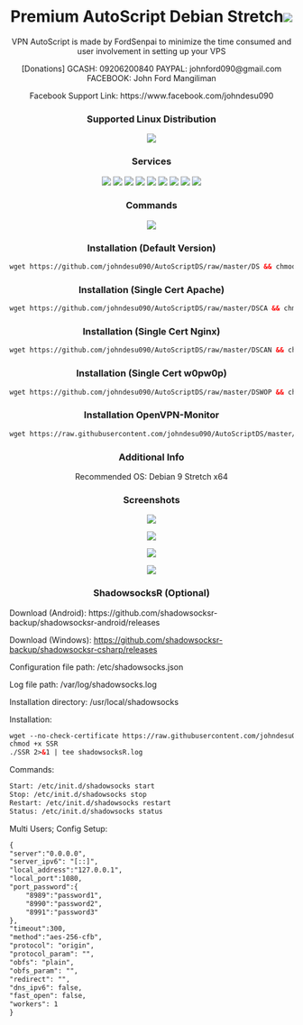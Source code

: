 <h1 align="center"> Premium AutoScript Debian Stretch<img src="https://img.shields.io/badge/Version-6.2.2-blue.svg"></h1>

<p align="center">VPN AutoScript is made by FordSenpai to minimize the time consumed and user involvement in setting up your VPS</p>
<p align="center">[Donations] GCASH: 09206200840 PAYPAL: johnford090@gmail.com FACEBOOK: John Ford Mangiliman</p>
<p align="center">Facebook Support Link: https://www.facebook.com/johndesu090</p>

<h3 align="center">Supported Linux Distribution</h3>
<p align="center">
  <a><img src="https://img.shields.io/badge/Support-Debian%209-red.svg"></a>
  
</p>
<h3 align="center">Services</h3>
<p align="center">
  <a><img src="https://img.shields.io/badge/Service-OpenSSH-green.svg"></a>
  <a><img src="https://img.shields.io/badge/Service-Webmin-green.svg"></a>
  <a><img src="https://img.shields.io/badge/Service-BadVPN-green.svg"></a>
  <a><img src="https://img.shields.io/badge/Service-Dropbear-green.svg"></a>
  <a><img src="https://img.shields.io/badge/Service-Stunnel-green.svg"></a>
  <a><img src="https://img.shields.io/badge/Service-OpenVPN-green.svg"></a>
  <a><img src="https://img.shields.io/badge/Service-Squid3-green.svg"></a>
  <a><img src="https://img.shields.io/badge/Service-Privoxy-green.svg"></a>
  <a><img src="https://img.shields.io/badge/Service-ShadowsocksR-green.svg"></a>
 </p>
<h3 align="center">Commands</h3>
<p align="center">
  <a><img src="https://img.shields.io/badge/Commands-menu-yellow.svg"></a>
 </p>

<h3 align="center">Installation (Default Version)</h3>

  ```html
wget https://github.com/johndesu090/AutoScriptDS/raw/master/DS && chmod +x DS && ./DS
  ```
<h3 align="center">Installation (Single Cert Apache)</h3>

  ```html
wget https://github.com/johndesu090/AutoScriptDS/raw/master/DSCA && chmod +x DSCA && ./DSCA
  ```
  
<h3 align="center">Installation (Single Cert Nginx)</h3>

  ```html
wget https://github.com/johndesu090/AutoScriptDS/raw/master/DSCAN && chmod +x DSCAN && ./DSCAN
  ```


<h3 align="center">Installation (Single Cert w0pw0p)</h3>

  ```html
wget https://github.com/johndesu090/AutoScriptDS/raw/master/DSWOP && chmod +x DSWOP && ./DSWOP
  ```

<h3 align="center">Installation OpenVPN-Monitor</h3>

  ```html
wget https://raw.githubusercontent.com/johndesu090/AutoScriptDS/master/Files/Plugins/ovpnmonitor.sh && chmod +x ovpnmonitor.sh && ./ovpnmonitor.sh
  ```


<h3 align="center">Additional Info</h3>
<p align="center">
Recommended OS: Debian 9 Stretch x64

<h3 align="center">Screenshots</h3>
<p align="center">
<img src="https://github.com/johndesu090/AutoScriptDS/raw/master/Snapshots/1.png">
   </p>
  <p align="center">
  <img src="https://github.com/johndesu090/AutoScriptDS/raw/master/Snapshots/2.png">
   </p>
  <p align="center">
  <img src="https://github.com/johndesu090/AutoScriptDS/raw/master/Snapshots/3.png">
  </p>
  <p align="center">
  <img src="https://github.com/johndesu090/AutoScriptDS/raw/master/Snapshots/4.png">
   </p>
   
   <h3 align="center">ShadowsocksR (Optional)</h3>
   <p align="left">
   Download (Android): https://github.com/shadowsocksr-backup/shadowsocksr-android/releases
  
   Download (Windows): https://github.com/shadowsocksr-backup/shadowsocksr-csharp/releases
  
   Configuration file path: /etc/shadowsocks.json 
   
   Log file path: /var/log/shadowsocks.log 
   
   Installation directory: /usr/local/shadowsocks
   
   
   Installation:
   
```html
wget --no-check-certificate https://raw.githubusercontent.com/johndesu090/AutoScriptDS/master/Files/Plugins/SSR
chmod +x SSR
./SSR 2>&1 | tee shadowsocksR.log
```
   Commands:
```html
Start: /etc/init.d/shadowsocks start 
Stop: /etc/init.d/shadowsocks stop 
Restart: /etc/init.d/shadowsocks restart 
Status: /etc/init.d/shadowsocks status
```

   Multi Users; Config Setup:
```html
{
"server":"0.0.0.0",
"server_ipv6": "[::]",
"local_address":"127.0.0.1",
"local_port":1080,
"port_password":{
    "8989":"password1",
    "8990":"password2",
    "8991":"password3"
},
"timeout":300,
"method":"aes-256-cfb",
"protocol": "origin",
"protocol_param": "",
"obfs": "plain",
"obfs_param": "",
"redirect": "",
"dns_ipv6": false,
"fast_open": false,
"workers": 1
}
```

   </p>

